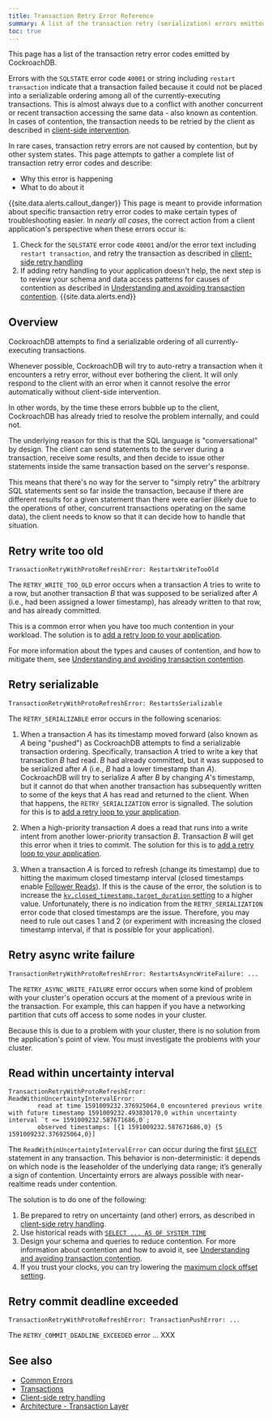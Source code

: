 ```yaml
---
title: Transaction Retry Error Reference
summary: A list of the transaction retry (serialization) errors emitted by CockroachDB, including likely causes and user actions for mitigation.
toc: true
---
```


This page has a list of the transaction retry error codes emitted by CockroachDB.

Errors with the `SQLSTATE` error code `40001` or string including `restart transaction` indicate that a transaction failed because it could not be placed into a serializable ordering among all of the currently-executing transactions.  This is almost always due to a conflict with another concurrent or recent transaction accessing the same data - also known as contention.  In cases of contention, the transaction needs to be retried by the client as described in [client-side intervention](#client-side-intervention).

In rare cases, transaction retry errors are not caused by contention, but by other system states.  This page attempts to gather a complete list of transaction retry error codes and describe:

- Why this error is happening
- What to do about it

{{site.data.alerts.callout_danger}}
This page is meant to provide information about specific transaction retry error codes to make certain types of troubleshooting easier.  In _nearly all cases_, the correct action from a client application's perspective when these errors occur is:
1. Check for the `SQLSTATE` error code `40001` and/or the error text including `restart transaction`, and retry the transaction as described in [client-side retry handling](transactions.html#client-side-intervention)
2. If adding retry handling to your application doesn't help, the next step is to review your schema and data access patterns for causes of contention as described in [Understanding and avoiding transaction contention](performance-best-practices-overview.html#understanding-and-avoiding-transaction-contention).
{{site.data.alerts.end}}

## Overview

CockroachDB attempts to find a serializable ordering of all currently-executing transactions.

Whenever possible, CockroachDB will try to auto-retry a transaction when it encounters a retry error, without ever bothering the client. It will only respond to the client with an error when it cannot resolve the error automatically without client-side intervention.

In other words, by the time these errors bubble up to the client, CockroachDB has already tried to resolve the problem internally, and could not.

The underlying reason for this is that the SQL language is "conversational" by design. The client can send statements to the server during a transaction, receive some results, and then decide to issue other statements inside the same transaction based on the server's response.

This means that there's no way for the server to "simply retry" the arbitrary SQL statements sent so far inside the transaction, because if there are different results for a given statement than there were earlier (likely due to the operations of other, concurrent transactions operating on the same data), the client needs to know so that it can decide how to handle that situation.

## Retry write too old

```
TransactionRetryWithProtoRefreshError: RestartsWriteTooOld
```

The `RETRY_WRITE_TOO_OLD` error occurs when a transaction _A_ tries to write to a row, but another transaction _B_ that was supposed to be serialized after _A_ (i.e., had been assigned a lower timestamp), has already written to that row, and has already committed.

This is a common error when you have too much contention in your workload.   The solution is to [add a retry loop to your application](error-handling-and-troubleshooting.html#transaction-retry-errors).

For more information about the types and causes of contention, and how to mitigate them, see [Understanding and avoiding transaction contention](performance-best-practices-overview.html#understanding-and-avoiding-transaction-contention).

## Retry serializable

```
TransactionRetryWithProtoRefreshError: RestartsSerializable
```

The `RETRY_SERIALIZABLE` error occurs in the following scenarios:

1. When a transaction _A_ has its timestamp moved forward (also known as _A_ being "pushed") as CockroachDB attempts to find a serializable transaction ordering. Specifically, transaction _A_ tried to write a key that transaction _B_ had read.  _B_ had already committed, but it was supposed to be serialized after _A_ (i.e., _B_ had a lower timestamp than _A_).  CockroachDB will try to serialize _A_ after _B_ by changing _A_'s timestamp, but it cannot do that when another transaction has subsequently written to some of the keys that _A_ has read and returned to the client.  When that happens, the `RETRY_SERIALIZATION` error is signalled.  The solution for this is to [add a retry loop to your application](error-handling-and-troubleshooting.html#transaction-retry-errors).

2. When a high-priority transaction _A_ does a read that runs into a write intent from another lower-priority transaction _B_.  Transaction _B_ will get this error when it tries to commit. The solution for this is to [add a retry loop to your application](error-handling-and-troubleshooting.html#transaction-retry-errors).

3. When a transaction _A_ is forced to refresh (change its timestamp) due to hitting the maximum closed timestamp interval (closed timestamps enable [Follower Reads](follower-reads.html#how-follower-reads-work)).  If this is the cause of the error, the solution is to increase the [`kv.closed_timestamp.target_duration` setting](settings.html) to a higher value.  Unfortunately, there is no indication from the `RETRY_SERIALIZATION` error code that closed timestamps are the issue.  Therefore, you may need to rule out cases 1 and 2 (or experiment with increasing the closed timestamp interval, if that is possible for your application).

## Retry async write failure

```
TransactionRetryWithProtoRefreshError: RestartsAsyncWriteFailure: ...
```

The `RETRY_ASYNC_WRITE_FAILURE` error occurs when some kind of problem with your cluster's operation occurs at the moment of a previous write in the transaction.  For example, this can happen if you have a networking partition that cuts off access to some nodes in your cluster.

Because this is due to a problem with your cluster, there is no solution from the application's point of view.  You must investigate the problems with your cluster.

## Read within uncertainty interval

```
TransactionRetryWithProtoRefreshError: ReadWithinUncertaintyIntervalError: 
        read at time 1591009232.376925064,0 encountered previous write with future timestamp 1591009232.493830170,0 within uncertainty interval `t <= 1591009232.587671686,0`;
        observed timestamps: [{1 1591009232.587671686,0} {5 1591009232.376925064,0}] 
```

The `ReadWithinUncertaintyIntervalError` can occur during the first [`SELECT`](select-clause.html) statement in any transaction.  This behavior is non-deterministic: it depends on which node is the leaseholder of the underlying data range; it’s generally a sign of contention. Uncertainty errors are always possible with near-realtime reads under contention.

The solution is to do one of the following:

1. Be prepared to retry on uncertainty (and other) errors, as described in [client-side retry handling](transactions.html#client-side-intervention).
2. Use historical reads with [`SELECT ... AS OF SYSTEM TIME`](as-of-system-time.html)
3. Design your schema and queries to reduce contention.  For more information about contention and how to avoid it, see [Understanding and avoiding transaction contention](performance-best-practices-overview.html#understanding-and-avoiding-transaction-contention).
4. If you trust your clocks, you can try lowering the [maximum clock offset setting](cockroach-start.html#flags-max-offset).

## Retry commit deadline exceeded

```
TransactionRetryWithProtoRefreshError: TransactionPushError: ...
```

The `RETRY_COMMIT_DEADLINE_EXCEEDED` error ... XXX

## See also

- [Common Errors](common-errors.html)
- [Transactions](transactions.html)
- [Client-side retry handling](transactions.html#client-side-intervention)
- [Architecture - Transaction Layer](architecture/transaction-layer.html)

